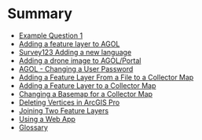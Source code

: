 <!--
This is a list of all of the questions available in the FAQ. Questions must be linked to from this file to be visible via search.
-->

# Summary

- [Example Question 1](sample_question.md)
- [Adding a feature layer to AGOL](add_fl_in_AGOL/index.md)
- [Survey123 Adding a new language](s123_add_new_lang/index.md)
- [Adding a drone image to AGOL/Portal](add_img_to_AGOL/index.md)
- [AGOL - Changing a User Password](chg_usr_pwd/index.md)
- [Adding a Feature Layer From a File to a Collector Map](add_fl_to_collector_map/index.md)
- [Adding a Feature Layer to a Collector Map](add_fl_to_collectormap/index.md)
- [Changing a Basemap for a Collector Map](chg_basemap_for_collectomap/index.md)
- [Deleting Vertices in ArcGIS Pro](delete_vertics_ArcPro/index.md)
- [Joining Two Feature Layers](join_two_layers/index.md)
- [Using a Web App](using_a_webapp/index.md)
- [Glossary](glossary.md) <!-- Do not delete this, it appears that builds fail without this -->

